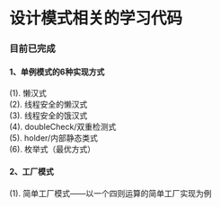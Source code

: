 # 设计模式相关的学习代码

### 目前已完成

#### 1、单例模式的6种实现方式
(1). 懒汉式<br>
(2). 线程安全的懒汉式<br>
(3). 线程安全的饿汉式<br>
(4). doubleCheck/双重检测式<br>
(5). holder/内部静态类式<br>
(6). 枚举式（最优方式）<br>

#### 2、工厂模式
(1). 简单工厂模式——以一个四则运算的简单工厂实现为例<br>
